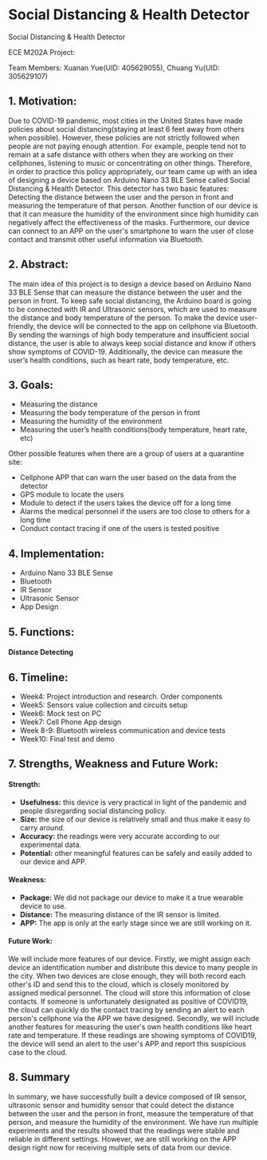 # Social Distancing & Health Detector
Social Distancing & Health Detector 

ECE M202A Project:

Team Members: Xuanan Yue(UID: 405629055), Chuang Yu(UID: 305629107)

## 1. Motivation:
Due to COVID-19 pandemic, most cities in the United States have made policies about social distancing(staying at least 6 feet away from others when possible). However, these policies are not strictly followed when people are not paying enough attention. For example, people tend not to remain at a safe distance with others when they are working on their cellphones, listening to music or concentrating on other things. Therefore, in order to practice this policy appropriately, our team came up with an idea of designing a device based on Arduino Nano 33 BLE Sense called Social Distancing & Health Detector. This detector has two basic features: Detecting the distance between the user and the person in front and measuring the temperature of that person. Another function of our device is that it can measure the humidity of the environment since high humidity can negatively affect the effectiveness of the masks. Furthermore, our device can connect to an APP on the user's smartphone to warn the user of close contact and transmit other useful information via Bluetooth. 

## 2. Abstract:
The main idea of this project is to design a device based on Arduino Nano 33 BLE Sense that can measure the distance between the user and the person in front. To keep safe social distancing, the Arduino board is going to be connected with IR and Ultrasonic sensors, which are used to measure the distance and body temperature of the person. To make the device user-friendly, the device will be connected to the app on cellphone via Bluetooth. By sending the warnings of high body temperature and insufficient social distance, the user is able to always keep social distance and know if others show symptoms of COVID-19. Additionally, the device can measure the user’s health conditions, such as heart rate, body temperature, etc.

## 3. Goals:
- Measuring the distance
- Measuring the body temperature of the person in front
- Measuring the humidity of the environment
- Measuring the user’s health conditions(body temperature, heart rate, etc) 

Other possible features when there are a group of users at a quarantine site:
- Cellphone APP that can warn the user based on the data from the detector
- GPS module to locate the users 
- Module to detect if the users takes the device off for a long time
- Alarms the medical personnel if the users are too close to others for a long time
- Conduct contact tracing if one of the users is tested positive 
	
	
## 4. Implementation:
- Arduino Nano 33 BLE Sense
- Bluetooth
- IR Sensor
- Ultrasonic Sensor 
- App Design

## 5. Functions:
#### Distance Detecting



## 6. Timeline:
- Week4: Project introduction and research. Order components
- Week5: Sensors value collection and circuits setup
- Week6: Mock test on PC
- Week7: Cell Phone App design
- Week 8-9: Bluetooth wireless communication and device tests
- Week10: Final test and demo


## 7. Strengths, Weakness and Future Work:
#### Strength: 
- **Usefulness:** this device is very practical in light of the pandemic and people disregarding social distancing policy.
- **Size:** the size of our device is relatively small and thus make it easy to carry around.
- **Accuracy:** the readings were very accurate according to our experimental data.
- **Potential:** other meaningful features can be safely and easily added to our device and APP.

#### Weakness:
- **Package:** We did not package our device to make it a true wearable device to use.
- **Distance:** The measuring distance of the IR sensor is limited.
- **APP:** The app is only at the early stage since we are still working on it.

#### Future Work: 
We will include more features of our device. Firstly, we might assign each device an identification number and distribute this device to many people in the city. When two devices are close enough, they will both record each other's ID and send this to the cloud, which is closely monitored by assigned medical personnel. The cloud will store this information of close contacts. If someone is unfortunately designated as positive of COVID19, the cloud can quickly do the contact tracing by sending an alert to each person's cellphone via the APP we have designed. Secondly, we will include another features for measuring the user's own health conditions like heart rate and temperature. If these readings are showing symptoms of COVID19, the device will send an alert to the user's APP and report this suspicious case to the cloud.



## 8. Summary
In summary, we have successfully built a device composed of IR sensor, ultrasonic sensor and humidity sensor that could detect the distance between the user and the person in front, measure the temperature of that person, and measure the humidity of the environment. We have run multiple experiments and the results showed that the readings were stable and reliable in different settings. However, we are still working on the APP design right now for receiving multiple sets of data from our device. 






 

